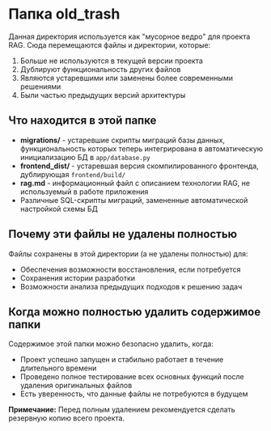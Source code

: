 # Папка old_trash

Данная директория используется как "мусорное ведро" для проекта RAG. Сюда перемещаются файлы и директории, которые:

1. Больше не используются в текущей версии проекта
2. Дублируют функциональность других файлов
3. Являются устаревшими или заменены более современными решениями
4. Были частью предыдущих версий архитектуры

## Что находится в этой папке

- **migrations/** - устаревшие скрипты миграций базы данных, функциональность которых теперь интегрирована в автоматическую инициализацию БД в `app/database.py`
- **frontend_dist/** - устаревшая версия скомпилированного фронтенда, дублирующая `frontend/build/`
- **rag.md** - информационный файл с описанием технологии RAG, не используемый в работе приложения
- Различные SQL-скрипты миграций, замененные автоматической настройкой схемы БД

## Почему эти файлы не удалены полностью

Файлы сохранены в этой директории (а не удалены полностью) для:
- Обеспечения возможности восстановления, если потребуется
- Сохранения истории разработки
- Возможности анализа предыдущих подходов к решению задач

## Когда можно полностью удалить содержимое папки

Содержимое этой папки можно безопасно удалить, когда:
- Проект успешно запущен и стабильно работает в течение длительного времени
- Проведено полное тестирование всех основных функций после удаления оригинальных файлов
- Есть уверенность, что данные файлы не потребуются в будущем

**Примечание:** Перед полным удалением рекомендуется сделать резервную копию всего проекта. 